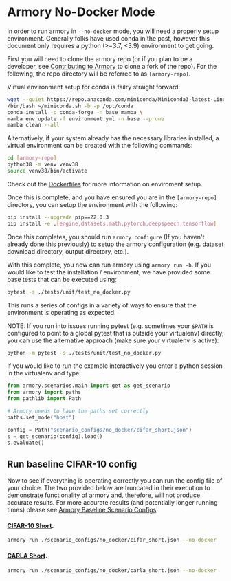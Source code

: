 Armory No-Docker Mode
=======================
In order to run armory in `--no-docker` mode, you will need a properly
setup environment.  Generally folks have used conda in the past, however this
document only requires a python (>=3.7, <3.9) environment to get going.

First you will need to clone the armory repo (or if you plan to be a developer,
see [Contributing to Armory](./contributing.md) to clone a fork of the repo).
For the following, the repo directory will be referred to as `[armory-repo]`.

Virtual environment setup for conda is failry straight forward:
```bash
wget --quiet https://repo.anaconda.com/miniconda/Miniconda3-latest-Linux-x86_64.sh -O ~/miniconda.sh
/bin/bash ~/miniconda.sh -b -p /opt/conda
conda install -c conda-forge -n base mamba \
mamba env update -f environment.yml -n base --prune
mamba clean --all
```

Alternatively, if your system already has the necessary libraries installed, a virtual
environment can be created with the following commands:
```bash
cd [armory-repo]
python38 -m venv venv38
source venv38/bin/activate
```

Check out the [Dockerfiles](../docker) for more information on enviroment setup.

Once this is complete, and you have ensured you are in the `[armory-repo]` directory,
you can setup the environment with the following:
```bash
pip install --upgrade pip==22.0.3
pip install -e .[engine,datasets,math,pytorch,deepspeech,tensorflow]
```
Once this completes, you should run `armory configure` (If you haven't already done this
previously) to setup the armory configuration
(e.g. dataset download directory, output directory, etc.).

With this complete, you now can run armory using `armory run -h`.  If you would
like to test the installation / environment, we have provided some base tests that
can be executed using:
```bash
pytest -s ./tests/unit/test_no_docker.py
```

This runs a series of configs in a variety of ways to ensure that
the environment is operating as expected.

NOTE: If you run into issues running pytest (e.g. sometimes your `$PATH` is configured
to point to a global pytest that is outside your virtualenv) directly, you can use the
alternative approach (make sure your virtualenv is active):
```bash
python -m pytest -s ./tests/unit/test_no_docker.py
```

If you would like to run the example interactively you
enter a python session in the virtualenv and type:
```python
from armory.scenarios.main import get as get_scenario
from armory import paths
from pathlib import Path

# Armory needs to have the paths set correctly
paths.set_mode("host")

config = Path("scenario_configs/no_docker/cifar_short.json")
s = get_scenario(config).load()
s.evaluate()
```

## Run baseline CIFAR-10 config

Now to see if everything is operating correctly you can run the config file
of your choice.  The two provided below are truncated in their execution to
demonstrate functionality of armory and, therefore, will not produce accurate
results.  For more accurate results (and potentially longer running times) please
see [Armory Baseline Scenario Configs](../scenario_configs/)

#### [CIFAR-10 Short](../scenario_configs/no_docker/cifar_short.json).

```bash
armory run ./scenario_configs/no_docker/cifar_short.json --no-docker
```

#### [CARLA Short](../scenario_configs/no_docker/carla_short.json).

```bash
armory run ./scenario_configs/no_docker/carla_short.json --no-docker
```
